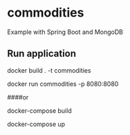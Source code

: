 # commodities
Example with Spring Boot and MongoDB

## Run application

docker build . -t commodities

docker run commodities -p 8080:8080

####or

docker-compose build

docker-compose up
